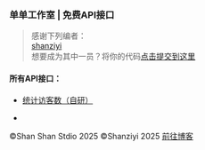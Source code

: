 ### 单单工作室 | 免费API接口

> 感谢下列编者：<br>
> [shanziyi](shanziyi.top)<br>
> 想要成为其中一员？将你的代码[点击提交到这里](/mail/commitcode.html)

#### 所有API接口：
- [统计访客数（自研）](/api.github.io/apis/countvis/index.html)

- 
©Shan Shan Stdio 2025 ©Shanziyi 2025 [前往博客](/)
